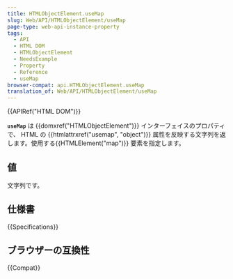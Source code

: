 ```yaml
---
title: HTMLObjectElement.useMap
slug: Web/API/HTMLObjectElement/useMap
page-type: web-api-instance-property
tags:
  - API
  - HTML DOM
  - HTMLObjectElement
  - NeedsExample
  - Property
  - Reference
  - useMap
browser-compat: api.HTMLObjectElement.useMap
translation_of: Web/API/HTMLObjectElement/useMap
---
```

{{APIRef("HTML DOM")}}

**`useMap`** は {{domxref("HTMLObjectElement")}} インターフェイスのプロパティで、 HTML の {{htmlattrxref("usemap", "object")}} 属性を反映する文字列を返します。使用する{{HTMLElement("map")}} 要素を指定します。

## 値

文字列です。

## 仕様書

{{Specifications}}

## ブラウザーの互換性

{{Compat}}
